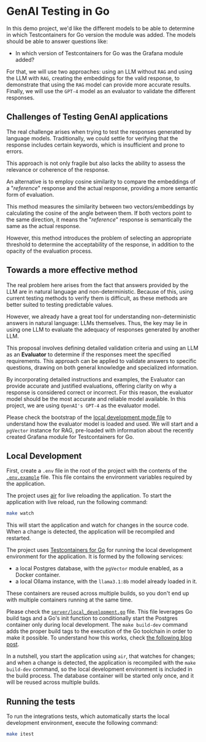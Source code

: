 # GenAI Testing in Go

In this demo project, we'd like the different models to be able to determine in which Testcontainers for Go version the module was added. The models should be able to answer questions like:

- In which version of Testcontainers for Go was the Grafana module added?

For that, we will use two approaches: using an LLM without `RAG` and using the LLM with `RAG`, creating the embeddings for the valid response, to demonstrate that using the `RAG` model can provide more accurate results. Finally, we will use the `GPT-4` model as an evaluator to validate the different responses.

## Challenges of Testing GenAI applications

The real challenge arises when trying to test the responses generated by language models. Traditionally, we could settle for verifying that the response includes certain keywords, which is insufficient and prone to errors.

This approach is not only fragile but also lacks the ability to assess the relevance or coherence of the response.

An alternative is to employ cosine similarity to compare the embeddings of a "_reference_" response and the actual response, providing a more semantic form of evaluation.

This method measures the similarity between two vectors/embeddings by calculating the cosine of the angle between them. If both vectors point to the same direction, it means the "_reference_" response is semantically the same as the actual response.

However, this method introduces the problem of selecting an appropriate threshold to determine the acceptability of the response, in addition to the opacity of the evaluation process.

## Towards a more effective method

The real problem here arises from the fact that answers provided by the LLM are in natural language and non-deterministic.
Because of this, using current testing methods to verify them is difficult, as these methods are better suited to testing predictable values. 

However, we already have a great tool for understanding non-deterministic answers in natural language: LLMs themselves.
Thus, the key may lie in using one LLM to evaluate the adequacy of responses generated by another LLM. 

This proposal involves defining detailed validation criteria and using an LLM as an **Evaluator** to determine if the responses meet the specified requirements. This approach can be applied to validate answers to specific questions, drawing on both general knowledge and specialized information.

By incorporating detailed instructions and examples, the Evaluator can provide accurate and justified evaluations, offering clarity on why a response is considered correct or incorrect. For this reason, the evaluator model should be the most accurate and reliable model available.
In this project, we are using `OpenAI's GPT-4` as the evaluator model.

Please check the bootstrap of the [local development mode file](./internal/server/local_development.go) to understand how the evaluator model is loaded and used. We will start and a `pgVector` instance for RAG, pre-loaded with information about the recently created Grafana module for Testcontainers for Go.

## Local Development

First, create a `.env` file in the root of the project with the contents of the [`.env.example`](.env.example) file. This file contains the environment variables required by the application.

The project uses [air](https://github.com/air-verse/air) for live reloading the application. To start the application with live reload, run the following command:

```bash
make watch
```

This will start the application and watch for changes in the source code. When a change is detected, the application will be recompiled and restarted.

The project uses [Testcontainers for Go](https://github.com/testcontainers/testcontainers-go) for running the local development environment for the application. It is formed by the following services:

- a local Postgres database, with the `pgVector` module enabled, as a Docker container.
- a local Ollama instance, with the `llama3.1:8b` model already loaded in it.

These containers are reused across multiple builds, so you don't end up with multiple containers running at the same time.

Please check the [`server/local_development.go`](./internal/server/local_development.go) file. This file leverages Go build tags and a Go's init function to conditionally start the Postgres container only during local development. The `make build-dev` command adds the proper build tags to the execution of the Go toolchain in order to make it possible. To understand how this works, check [the following blog post](https://www.docker.com/blog/local-development-of-go-applications-with-testcontainers/).

In a nutshell, you start the application using `air`, that watches for changes; and when a change is detected, the application is recompiled with the `make build-dev` command, so the local development environment is included in the build process. The database container will be started only once, and it will be reused across multiple builds.

## Running the tests

To run the integrations tests, which automatically starts the local development environment, execute the following command:

```bash
make itest
```
